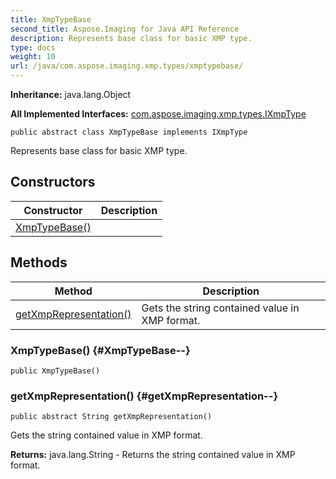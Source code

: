 ```yaml
---
title: XmpTypeBase
second_title: Aspose.Imaging for Java API Reference
description: Represents base class for basic XMP type.
type: docs
weight: 10
url: /java/com.aspose.imaging.xmp.types/xmptypebase/
---
```

**Inheritance:**
java.lang.Object

**All Implemented Interfaces:**
[com.aspose.imaging.xmp.types.IXmpType](../../com.aspose.imaging.xmp.types/ixmptype)
```
public abstract class XmpTypeBase implements IXmpType
```

Represents base class for basic XMP type.
## Constructors

| Constructor | Description |
| --- | --- |
| [XmpTypeBase()](#XmpTypeBase--) |  |
## Methods

| Method | Description |
| --- | --- |
| [getXmpRepresentation()](#getXmpRepresentation--) | Gets the string contained value in XMP format. |
### XmpTypeBase() {#XmpTypeBase--}
```
public XmpTypeBase()
```


### getXmpRepresentation() {#getXmpRepresentation--}
```
public abstract String getXmpRepresentation()
```


Gets the string contained value in XMP format.

**Returns:**
java.lang.String - Returns the string contained value in XMP format.
